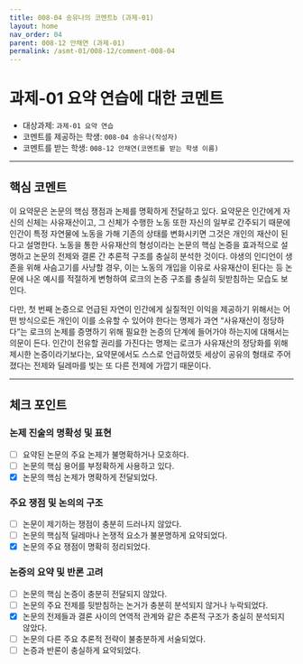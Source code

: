 ```yaml
---
title: 008-04 송유나의 코멘트b (과제-01) 
layout: home
nav_order: 04
parent: 008-12 안채연 (과제-01)
permalink: /asmt-01/008-12/comment-008-04
---
```


# 과제-01 요약 연습에 대한 코멘트

- 대상과제: `과제-01 요약 연습`
- 코멘트를 제공하는 학생: `008-04 송유나(작성자)` 
- 코멘트를 받는 학생: `008-12 안채연(코멘트를 받는 학생 이름)` 

---

## 핵심 코멘트

이 요약문은 논문의 핵심 쟁점과 논제를 명확하게 전달하고 있다. 요약문은 인간에게 자신의 신체는 사유재산이고, 그 신체가 수행한 노동 또한 자신의 일부로 간주되기 때문에 인간이 특정 자연물에 노동을 가해 기존의 상태를 변화시키면 그것은 개인의 재산이 된다고 설명한다. 노동을 통한 사유재산의 형성이라는 논문의 핵심 논증을 효과적으로 설명하고 논문의 전제와 결론 간 추론적 구조를 충실히 분석한 것이다. 야생의 인디언이 생존을 위해 사슴고기를 사냥할 경우, 이는 노동의 개입을 이유로 사유재산이 된다는 등 논문에 나온 예시를 적절하게 변형하여 로크의 논증 구조를 충실히 뒷받침하는 모습도 보인다.

다만, 첫 번째 논증으로 언급된 자연이 인간에게 실질적인 이익을 제공하기 위해서는 어떤 방식으로든 개인이 이를 소유할 수 있어야 한다는 명제가 과연 “사유재산이 정당하다”는 로크의 논제를 증명하기 위해 필요한 논증의 단계에 들어가야 하는지에 대해서는 의문이 든다. 인간이 전유할 권리를 가진다는 명제는 로크가 사유재산의 정당화를 위해 제시한 논증이라기보다는, 요약문에서도 스스로 언급하였듯 세상이 공유의 형태로 주어졌다는 전제와 딜레마를 빚는 또 다른 전제에 가깝기 때문이다. 

---

## 체크 포인트

### 논제 진술의 명확성 및 표현  
- [ ] 요약된 논문의 주요 논제가 불명확하거나 모호하다.  
- [ ] 논문의 핵심 용어를 부정확하게 사용하고 있다.  
- [x] 논문의 핵심 논제가 명확하게 전달되었다.  

### 주요 쟁점 및 논의의 구조  
- [ ] 논문이 제기하는 쟁점이 충분히 드러나지 않았다.  
- [ ] 논문의 핵심적 딜레마나 논쟁적 요소가 불분명하게 요약되었다.  
- [x] 논문의 주요 쟁점이 명확히 정리되었다.  

### 논증의 요약 및 반론 고려  
- [ ] 논문의 핵심 논증이 충분히 전달되지 않았다.  
- [ ] 논문의 주요 전제를 뒷받침하는 논거가 충분히 분석되지 않거나 누락되었다.  
- [x] 논문의 전제들과 결론 사이의 연역적 관계와 같은 추론적 구조가 충실히 분석되지 않았다.  
- [ ] 논문의 다른 주요 추론적 전략이 불충분하게 서술되었다.
- [ ] 논증과 반론이 충실하게 요약되었다. 